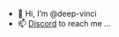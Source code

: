 - 👋 Hi, I’m @deep-vinci
- 📫 [Discord](https://discordapp.com/users/808612605689069628) to reach me ...


<!---- 👀 I’m interested in ...
- 🌱 I’m currently learning ...
- 💞️ I’m looking to collaborate on ...
- 😄 Pronouns: ...
- ⚡ Fun fact: ...

deep-vinci/deep-vinci is a ✨ special ✨ repository because its `README.md` (this file) appears on your GitHub profile.
You can click the Preview link to take a look at your changes.
--->
